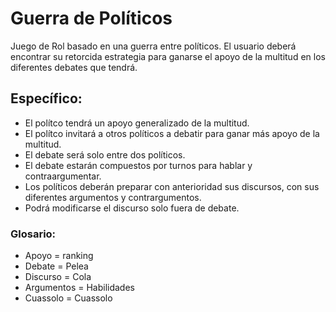 # Guerra de Políticos
Juego de Rol basado en una guerra entre políticos. El usuario deberá encontrar su retorcida estrategia para ganarse el apoyo de la multitud en los diferentes debates que tendrá.

## Específico:
- El polítco tendrá un apoyo generalizado de la multitud.
- El polítco invitará a otros políticos a debatir para ganar más apoyo de la multitud.
- El debate será solo entre dos políticos.
- El debate estarán compuestos por turnos para hablar y contraargumentar.
- Los políticos deberán preparar con anterioridad sus discursos, con sus diferentes argumentos y contrargumentos.
- Podrá modificarse el discurso solo fuera de debate.

### Glosario:
- Apoyo = ranking
- Debate = Pelea
- Discurso = Cola
- Argumentos = Habilidades
- Cuassolo = Cuassolo